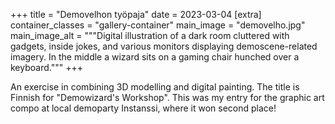 +++
title = "Demovelhon työpaja"
date = 2023-03-04
[extra]
container_classes = "gallery-container"
main_image = "demovelho.jpg"
main_image_alt = """Digital illustration of a dark room cluttered with gadgets,
inside jokes, and various monitors displaying demoscene-related imagery.
In the middle a wizard sits on a gaming chair hunched over a keyboard."""
+++

An exercise in combining 3D modelling and digital painting.
The title is Finnish for "Demowizard's Workshop".
This was my entry for the graphic art compo at local demoparty Instanssi,
where it won second place!
